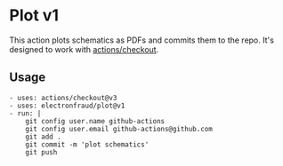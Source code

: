 # Plot v1

This action plots schematics as PDFs and commits them to the repo.
It's designed to work with [actions/checkout](https://github.com/actions/checkout).

## Usage

```
- uses: actions/checkout@v3
- uses: electronfraud/plot@v1
- run: |
    git config user.name github-actions
    git config user.email github-actions@github.com
    git add .
    git commit -m 'plot schematics'
    git push
```
